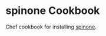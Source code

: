 spinone Cookbook
============================

Chef cookbook for installing [spinone](https://github.com/datacite/spinone).
